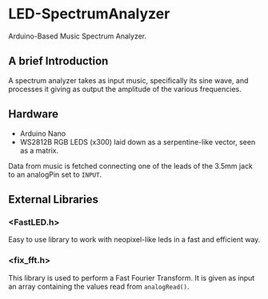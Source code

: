 # LED-SpectrumAnalyzer
Arduino-Based Music Spectrum Analyzer.

## A brief Introduction
A spectrum analyzer takes as input music, specifically its sine wave, and processes it giving as output the amplitude of the various frequencies.

## Hardware
- Arduino Nano
- WS2812B RGB LEDS (x300) laid down as a serpentine-like vector, seen as a matrix.

Data from music is fetched connecting one of the leads of the 3.5mm jack to an analogPin set to `INPUT`.

## External Libraries
### <FastLED.h>
Easy to use library to work with neopixel-like leds in a fast and efficient way.

### <fix_fft.h>
This library is used to perform a Fast Fourier Transform. It is given as input an array containing the values read from `analogRead()`.
